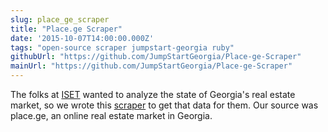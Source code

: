 ```yaml
---
slug: place_ge_scraper
title: "Place.ge Scraper"
date: '2015-10-07T14:00:00.000Z'
tags: "open-source scraper jumpstart-georgia ruby"
githubUrl: "https://github.com/JumpStartGeorgia/Place-ge-Scraper"
mainUrl: "https://github.com/JumpStartGeorgia/Place-ge-Scraper"
---
```

The folks at [ISET](http://www.iset.ge/ "International School of Economics in Tbilisi") wanted to analyze the state of Georgia's real estate market, so we wrote this [scraper](https://github.com/JumpStartGeorgia/Place-ge-Scraper) to get that data for them. Our source was place.ge, an online real estate market in Georgia.
